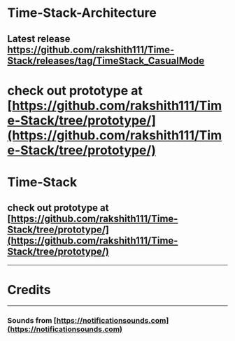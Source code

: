 # Time-Stack-Architecture
## Latest release https://github.com/rakshith111/Time-Stack/releases/tag/TimeStack_CasualMode

check out prototype at [https://github.com/rakshith111/Time-Stack/tree/prototype/](https://github.com/rakshith111/Time-Stack/tree/prototype/)
=======
# Time-Stack
## check out prototype at [https://github.com/rakshith111/Time-Stack/tree/prototype/](https://github.com/rakshith111/Time-Stack/tree/prototype/)
-----
# Credits
-----
### Sounds from [https://notificationsounds.com](https://notificationsounds.com)